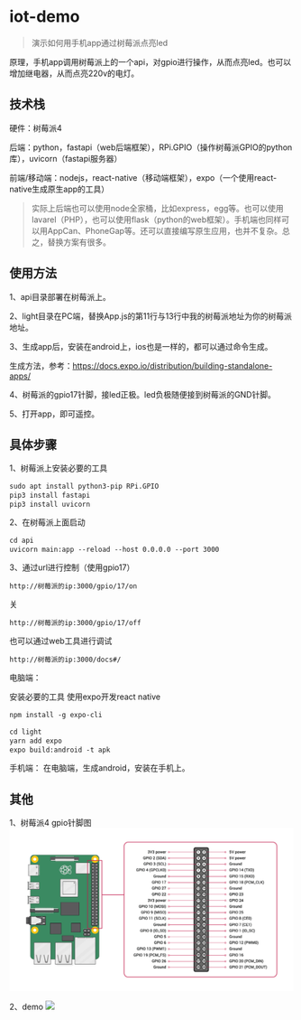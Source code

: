 # iot-demo

> 演示如何用手机app通过树莓派点亮led

原理，手机app调用树莓派上的一个api，对gpio进行操作，从而点亮led。也可以增加继电器，从而点亮220v的电灯。

## 技术栈

硬件：树莓派4

后端：python，fastapi（web后端框架），RPi.GPIO（操作树莓派GPIO的python库），uvicorn（fastapi服务器）

前端/移动端：nodejs，react-native（移动端框架），expo（一个使用react-native生成原生app的工具）

> 实际上后端也可以使用node全家桶，比如express，egg等。也可以使用lavarel（PHP），也可以使用flask（python的web框架）。手机端也同样可以用AppCan、PhoneGap等。还可以直接编写原生应用，也并不复杂。总之，替换方案有很多。

## 使用方法

1、api目录部署在树莓派上。

2、light目录在PC端，替换App.js的第11行与13行中我的树莓派地址为你的树莓派地址。

3、生成app后，安装在android上，ios也是一样的，都可以通过命令生成。

生成方法，参考：https://docs.expo.io/distribution/building-standalone-apps/

4、树莓派的gpio17针脚，接led正极。led负极随便接到树莓派的GND针脚。

5、打开app，即可遥控。


## 具体步骤

1、树莓派上安装必要的工具
```
sudo apt install python3-pip RPi.GPIO
pip3 install fastapi
pip3 install uvicorn
```

2、在树莓派上面启动
```
cd api
uvicorn main:app --reload --host 0.0.0.0 --port 3000
```

3、通过url进行控制（使用gpio17）
```
http://树莓派的ip:3000/gpio/17/on
```

关
```
http://树莓派的ip:3000/gpio/17/off
```

也可以通过web工具进行调试
```
http://树莓派的ip:3000/docs#/
```

电脑端：

安装必要的工具
使用expo开发react native

```
npm install -g expo-cli
```

```
cd light
yarn add expo
expo build:android -t apk
```

手机端：
在电脑端，生成android，安装在手机上。

## 其他

1、树莓派4 gpio针脚图
![](pin.png)

2、demo
![](demo.gif)
